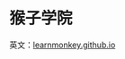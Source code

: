# 猴子学院

英文：<a href="https://github.com/learnmonkey/learnmonkey.github.io">learnmonkey.github.io</a>
